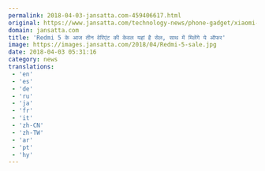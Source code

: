 ```yaml
---
permalink: 2018-04-03-jansatta.com-459406617.html
original: https://www.jansatta.com/technology-news/phone-gadget/xiaomi-redmi-5-sale-on-www-amazon-com-and-www-mi-com-cashback-voucher-and-more-offer-form-amazon-know-here-sale-time-and-how-to-buy/619964/
domain: jansatta.com
title: 'Redmi 5 के आज तीन वेरिएंट की केवल यहां है सेल, साथ में मिलेंगे ये ऑफर'
image: https://images.jansatta.com/2018/04/Redmi-5-sale.jpg
date: 2018-04-03 05:31:16
category: news
translations: 
 - 'en'
 - 'es'
 - 'de'
 - 'ru'
 - 'ja'
 - 'fr'
 - 'it'
 - 'zh-CN'
 - 'zh-TW'
 - 'ar'
 - 'pt'
 - 'hy'
---
```


